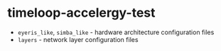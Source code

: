 # timeloop-accelergy-test

+ `eyeris_like`, `simba_like` - hardware architecture configuration files
+ `layers` - network layer configuration files
